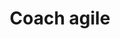 ---
firstname: Helene
lastname: Maitre
title: Coach agile
picture: https://randomuser.me/api/portraits/women/51.jpg
github: '#'
twitter: '#'
---
